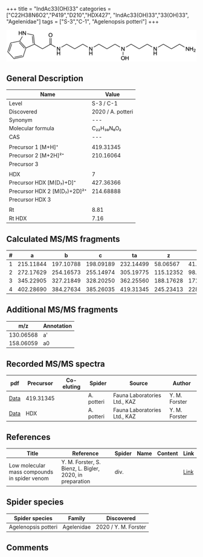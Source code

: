 +++
title = "IndAc33(OH)33"
categories = ["C22H38N6O2","P419","D210","HDX427",
"IndAc33(OH)33","33(OH)33",
"Agelenidae"]
tags = ["S-3","C-1",
"Agelenopsis potteri"]
+++

![](/img/IndAc33(OH)33.png)

## General Description

| Name                       | Value              |
|----------------------------|--------------------|
| Level                      | S-3 / C-1          |
| Discovered                 | 2020 / A. potteri  |
| Synonym                    | ---                |
| Molecular formula          | C₂₂H₃₈N₆O₂                   |
| CAS                        | ---                |
|                            |                    |
| Precursor 1 [M+H]⁺         | 419.31345                   |
| Precursor 2 [M+2H]²⁺       | 210.16064                   |
| Precursor 3                |                    |
|                            |                    |
| HDX                        | 7                   |
| Precursor HDX   [M(D₇)+D]⁺   | 427.36366                   |
| Precursor HDX 2 [M(D₇)+2D]²⁺ | 214.68888                   |
| Precursor HDX 3            |                    |
|                            |                    |
| Rt                         | 8.81                   |
| Rt HDX                     | 7.16                   |

## Calculated MS/MS fragments

| # | a         | b         | c         | ta        | z         | y         | tz        |
|---|-----------|-----------|-----------|-----------|-----------|-----------|-----------|
| 1 | 215.11844 | 197.10788 | 198.09189 | 232.14499 | 58.06567 | 41.03912 | 75.09222 |
| 2 | 272.17629 | 254.16573 | 255.14974 | 305.19775 | 115.12352 | 98.09697 | 148.14498 |
| 3 | 345.22905 | 327.21849 | 328.20250 | 362.25560 | 188.17628 | 171.14973 | 205.20283 |
| 4 | 402.28690 | 384.27634 | 385.26035 | 419.31345 | 245.23413 | 228.20758 | 262.26068 |

## Additional MS/MS fragments

| m/z | Annotation |
|-----|------------|
| 130.06568 | a'         |
| 158.06059 | a0         |

## Recorded MS/MS spectra

| pdf                                             | Precursor | Co-eluting | Spider      | Source                       | Author        |
|-------------------------------------------------|-----------|------------|-------------|------------------------------|---------------|
| [Data](/pdf/A-potteri/419_IndAc33(OH)33_Ap.pdf) | 419.31345 |           | A. potteri | Fauna Laboratories Ltd., KAZ | Y. M. Forster |
| [Data](/pdf/A-potteri/419_IndAc33(OH)33_Ap_HDX.pdf) | HDX |           | A. potteri | Fauna Laboratories Ltd., KAZ | Y. M. Forster |

## References

| Title | Reference | Spider | Name | Content | Link |
|-------|-----------|--------|------|---------|------|
| Low molecular mass compounds in spider venom      | Y. M. Forster, S. Bienz, L. Bigler, 2020, in preparation          | div.       |   |   | [Link](unknown) |

## Spider species

| Spider species     | Family     | Discovered           |
|--------------------|------------|----------------------|
| Agelenopsis potteri | Agelenidae | 2020 / Y. M. Forster |


## Comments